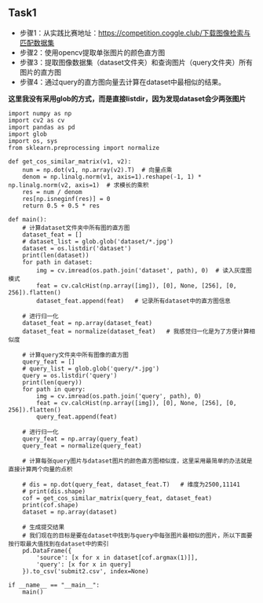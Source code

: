 ## Task1
- 步骤1：从实践比赛地址：https://competition.coggle.club/下载图像检索与匹配数据集
- 步骤2：使用opencv提取单张图片的颜色直方图
- 步骤3：提取图像数据集（dataset文件夹）和查询图片（query文件夹）所有图片的直方图
- 步骤4：通过query的直方图向量去计算在dataset中最相似的结果。

**这里我没有采用glob的方式，而是直接listdir，因为发现dataset会少两张图片**



    import numpy as np
    import cv2 as cv
    import pandas as pd
    import glob
    import os, sys
    from sklearn.preprocessing import normalize

    def get_cos_similar_matrix(v1, v2):
        num = np.dot(v1, np.array(v2).T)  # 向量点乘
        denom = np.linalg.norm(v1, axis=1).reshape(-1, 1) * np.linalg.norm(v2, axis=1)  # 求模长的乘积
        res = num / denom
        res[np.isneginf(res)] = 0
        return 0.5 + 0.5 * res

    def main():
        # 计算dataset文件夹中所有图的直方图
        dataset_feat = []
        # dataset_list = glob.glob('dataset/*.jpg')
        dataset = os.listdir('dataset')
        print(len(dataset))
        for path in dataset:
            img = cv.imread(os.path.join('dataset', path), 0)  # 读入灰度图模式
            feat = cv.calcHist(np.array([img]), [0], None, [256], [0, 256]).flatten()
            dataset_feat.append(feat)   # 记录所有dataset中的直方图信息

        # 进行归一化
        dataset_feat = np.array(dataset_feat)
        dataset_feat = normalize(dataset_feat)   # 我感觉归一化是为了方便计算相似度

        # 计算query文件夹中所有图像的直方图
        query_feat = []
        # query_list = glob.glob('query/*.jpg')
        query = os.listdir('query')
        print(len(query))
        for path in query:
            img = cv.imread(os.path.join('query', path), 0)
            feat = cv.calcHist(np.array([img]), [0], None, [256], [0, 256]).flatten()
            query_feat.append(feat)

        # 进行归一化
        query_feat = np.array(query_feat)
        query_feat = normalize(query_feat)

        # 计算每张query图片与dataset图片的颜色直方图相似度，这里采用最简单的办法就是直接计算两个向量的点积
        
        # dis = np.dot(query_feat, dataset_feat.T)   # 维度为2500,11141
        # print(dis.shape)
        cof = get_cos_similar_matrix(query_feat, dataset_feat)
        print(cof.shape)
        dataset = np.array(dataset)

        # 生成提交结果
        # 我们现在的目标是要在dataset中找到与query中每张图片最相似的图片，所以下面要按行取最大值找到在dataset中的索引
        pd.DataFrame({
            'source': [x for x in dataset[cof.argmax(1)]],
            'query': [x for x in query]
        }).to_csv('submit2.csv', index=None)

    if __name__ == "__main__":
        main()
